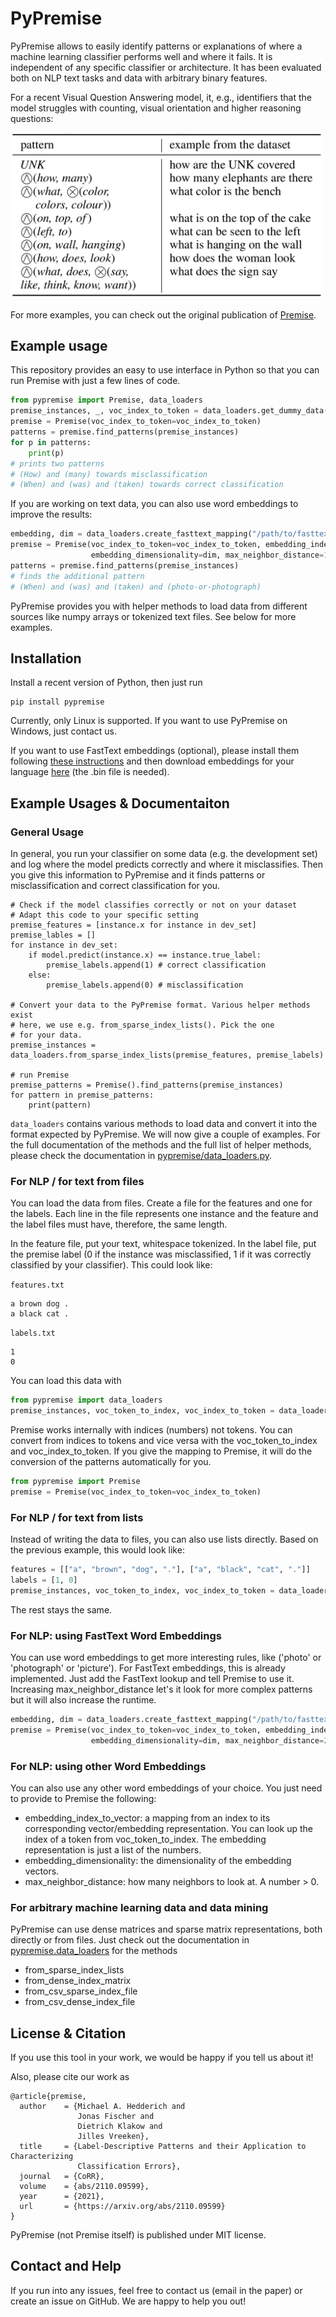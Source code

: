 # PyPremise

PyPremise allows to easily identify patterns or explanations of where a machine learning classifier performs well 
and where it fails. It is independent of any specific classifier or architecture. It has
been evaluated both on NLP text tasks and data with arbitrary binary features. 

For a recent Visual Question Answering model, it, e.g., identifiers that the model struggles
with counting, visual orientation and higher reasoning questions:

<img src="example.png" alt="Examples of patterns found by Premise on VQA" width="500"/>

For more examples, you can check out the original publication of [Premise](https://arxiv.org/abs/2110.09599).

## Example usage
This repository provides an easy to use interface in Python so that you can run
Premise with just a few lines of code.

```python
from pypremise import Premise, data_loaders
premise_instances, _, voc_index_to_token = data_loaders.get_dummy_data()
premise = Premise(voc_index_to_token=voc_index_to_token)
patterns = premise.find_patterns(premise_instances)
for p in patterns:
    print(p)
# prints two patterns
# (How) and (many) towards misclassification
# (When) and (was) and (taken) towards correct classification
```

If you are working on text data, you can also use word embeddings to improve the results:

```python
embedding, dim = data_loaders.create_fasttext_mapping("/path/to/fasttext.bin", voc_index_to_token)
premise = Premise(voc_index_to_token=voc_index_to_token, embedding_index_to_vector=embedding, 
                  embedding_dimensionality=dim, max_neighbor_distance=1)
patterns = premise.find_patterns(premise_instances)
# finds the additional pattern
# (When) and (was) and (taken) and (photo-or-photograph) 
```

PyPremise provides you with helper methods to load data from different sources like numpy arrays or tokenized text files.
See below for more examples.

## Installation
Install a recent version of Python, then just run
```
pip install pypremise
```
Currently, only Linux is supported. If you want to use PyPremise on Windows, just contact us.

If you want to use FastText embeddings (optional), please install them following [these instructions](https://fasttext.cc/docs/en/support.html)
and then download embeddings for your language [here](https://fasttext.cc/docs/en/crawl-vectors.html) (the .bin file is needed).

## Example Usages & Documentaiton

### General Usage

In general, you run your classifier on some data (e.g. the development set) and
log where the model predicts correctly and where it misclassifies. Then you give
this information to PyPremise and it finds patterns or misclassification and correct 
classification for you.
```
# Check if the model classifies correctly or not on your dataset
# Adapt this code to your specific setting
premise_features = [instance.x for instance in dev_set]
premise_lables = []
for instance in dev_set:
    if model.predict(instance.x) == instance.true_label:
        premise_labels.append(1) # correct classification
    else:
        premise_labels.append(0) # misclassification

# Convert your data to the PyPremise format. Various helper methods exist
# here, we use e.g. from_sparse_index_lists(). Pick the one
# for your data.
premise_instances = data_loaders.from_sparse_index_lists(premise_features, premise_labels)

# run Premise
premise_patterns = Premise().find_patterns(premise_instances)
for pattern in premise_patterns:
    print(pattern)
```

``data_loaders`` contains various methods to load data and convert it into the format
expected by PyPremise. We will now give a couple of examples. For the full documentation of the methods
and the full list of helper methods, please check the documentation in [pypremise/data_loaders.py](https://github.com/uds-lsv/PyPremise/blob/master/pypremise/data_loaders.py).

### For NLP / for text from files

You can load the data from files. Create a file for the features and one for the labels.
Each line in the file represents one instance and the feature and the label files must
have, therefore, the same length.

In the feature file, put your text, whitespace tokenized. In the label file, put the premise 
label (0 if the instance was misclassified, 1 if it was correctly classified by your classifier). 
This could look like:

``features.txt``
```
a brown dog .
a black cat .
```

``labels.txt``
```
1
0
```
You can load this data with
```python
from pypremise import data_loaders
premise_instances, voc_token_to_index, voc_index_to_token = data_loaders.from_tokenized_file("features.txt", "labels.txt", delimiter=" ")
```
Premise works internally with indices (numbers) not tokens. You can convert from indices to tokens and vice versa with
the voc_token_to_index and voc_index_to_token. If you give the mapping to Premise, it will do the conversion of the patterns
automatically for you.

```python
from pypremise import Premise
premise = Premise(voc_index_to_token=voc_index_to_token)
```

### For NLP / for text from lists

Instead of writing the data to files, you can also use lists directly. Based
on the previous example, this would look like:

```python
features = [["a", "brown", "dog", "."], ["a", "black", "cat", "."]]
labels = [1, 0]
premise_instances, voc_token_to_index, voc_index_to_token = data_loaders.from_token_lists(features, labels)
```

The rest stays the same.

### For NLP: using FastText Word Embeddings
You can use word embeddings to get more interesting rules, like ('photo' or 'photograph' or 'picture').
For FastText embeddings, this is already implemented. Just add the FastText lookup and tell Premise to
use it. Increasing max_neighbor_distance let's it look for more complex patterns but it will also increase
the runtime.

```python
embedding, dim = data_loaders.create_fasttext_mapping("/path/to/fasttext.bin", voc_index_to_token)
premise = Premise(voc_index_to_token=voc_index_to_token, embedding_index_to_vector=embedding, 
                  embedding_dimensionality=dim, max_neighbor_distance=2)
```

### For NLP: using other Word Embeddings
You can also use any other word embeddings of your choice. You just need to provide to Premise the following:
* embedding_index_to_vector: a mapping from an index to its corresponding vector/embedding representation. You can look up the index of a token from voc_token_to_index. The embedding representation is just a list of the numbers.
* embedding_dimensionality: the dimensionality of the embedding vectors.
* max_neighbor_distance: how many neighbors to look at. A number > 0.

### For arbitrary machine learning data and data mining

PyPremise can use dense matrices and sparse matrix representations, both directly
or from files. Just check out the documentation in [pypremise.data_loaders](https://github.com/uds-lsv/PyPremise/blob/master/pypremise/data_loaders.py) for the methods
* from_sparse_index_lists
* from_dense_index_matrix
* from_csv_sparse_index_file
* from_csv_dense_index_file


## License & Citation

If you use this tool in your work, we would be happy if you tell us about it!

Also, please cite our work as

```
@article{premise,
  author    = {Michael A. Hedderich and
               Jonas Fischer and
               Dietrich Klakow and
               Jilles Vreeken},
  title     = {Label-Descriptive Patterns and their Application to Characterizing
               Classification Errors},
  journal   = {CoRR},
  volume    = {abs/2110.09599},
  year      = {2021},
  url       = {https://arxiv.org/abs/2110.09599}
}
```

PyPremise (not Premise itself) is published under MIT license.

## Contact and Help
If you run into any issues, feel free to contact us (email in the paper) or create an issue on GitHub. 
We are happy to help you out!
